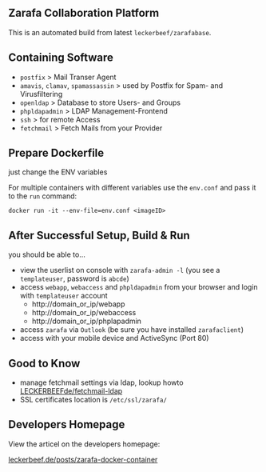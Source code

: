 ## Zarafa Collaboration Platform ##
This is an automated build from latest `leckerbeef/zarafabase`.

## Containing Software ##
  - `postfix` > Mail Transer Agent
  - `amavis`, `clamav`, `spamassassin` > used by Postfix for Spam- and Virusfiltering
  - `openldap` > Database to store Users- and Groups
  - `phpldapadmin` > LDAP Management-Frontend
  - `ssh` > for remote Access
  - `fetchmail` > Fetch Mails from your Provider

## Prepare Dockerfile ##
just change the ENV variables

For multiple containers with different variables use the `env.conf` and pass it to the `run` command:

`docker run -it --env-file=env.conf <imageID>`

## After Successful Setup, Build & Run ##
you should be able to...

  - view the userlist on console with `zarafa-admin -l` (you see a `templateuser`, password is `abcde`)
  - access `webapp`, `webaccess` and `phpldapadmin` from your browser and login with `templateuser` account
    - http://domain_or_ip/webapp
    - http://domain_or_ip/webaccess
    - http://domain_or_ip/phplapadmin
  - access `zarafa` via `Outlook` (be sure you have installed `zarafaclient`)
  - access with your mobile device and ActiveSync (Port 80)

## Good to Know ##
  - manage fetchmail settings via ldap, lookup howto [LECKERBEEFde/fetchmail-ldap][2]
  - SSL certificates location is `/etc/ssl/zarafa/`

## Developers Homepage ##

View the articel on the developers homepage:

[leckerbeef.de/posts/zarafa-docker-container][1]


  [1]: http://leckerbeef.de/zarafa-docker-container-nearly-full-featured/
  [2]: https://github.com/LECKERBEEFde/fetchmail-ldap

